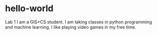 # hello-world
Lab 1
I am a GIS+CS student. I am taking classes in python programming and machine learning. I like playing video games in my free time.
